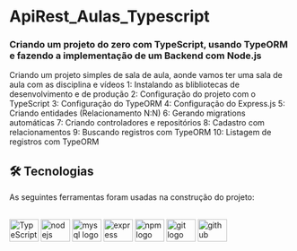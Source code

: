# ApiRest_Aulas_Typescript
### Criando um projeto do zero com TypeScript, usando TypeORM e fazendo a implementação de um Backend com Node.js

Criando um projeto simples de sala de aula, aonde vamos ter uma sala de aula com as disciplina e vídeos
1: Instalando as blibliotecas de desenvolvimento e de produção
2: Configuração do projeto com o TypeScript
3: Configuração do TypeORM
4: Configuração do Express.js
5: Criando entidades (Relacionamento N:N)
6: Gerando migrations automáticas 
7: Criando controladores e repositórios
8: Cadastro com relacionamentos
9: Buscando registros com TypeORM
10: Listagem de registros com TypeORM

## 🛠 Tecnologias
As seguintes ferramentas foram usadas na construção do projeto:
<br><br>
<div align="left">
  <img src="https://cdn.jsdelivr.net/gh/devicons/devicon/icons/typescript/typescript-original.svg" height="40" width="52" alt="TypeScript logo"  />
  <img src="https://cdn.jsdelivr.net/gh/devicons/devicon/icons/nodejs/nodejs-original.svg" height="40" width="52" alt="nodejs logo"  />  
  <img src="https://cdn.jsdelivr.net/gh/devicons/devicon/icons/mysql/mysql-original.svg" height="40" width="52" alt="mysql logo"  />
  <img src="https://cdn.jsdelivr.net/gh/devicons/devicon/icons/express/express-original.svg" height="40" width="52" alt="express logo"  />
  <img src="https://cdn.jsdelivr.net/gh/devicons/devicon/icons/npm/npm-original-wordmark.svg" height="40" width="52" alt="npm logo"  />
  <img src="https://cdn.jsdelivr.net/gh/devicons/devicon/icons/git/git-original.svg" height="40" width="52" alt="git logo"  />
  <img src="https://cdn.jsdelivr.net/gh/devicons/devicon/icons/github/github-original.svg" height="40" width="52" alt="github logo"  />
</div>
